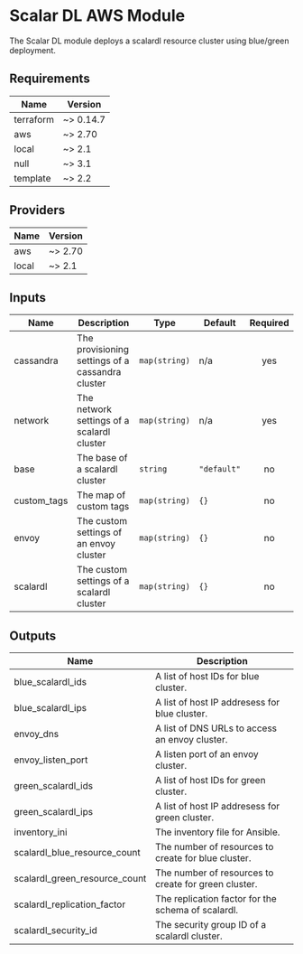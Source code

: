 # Scalar DL AWS Module
The Scalar DL module deploys a scalardl resource cluster using blue/green deployment.

<!-- BEGINNING OF PRE-COMMIT-TERRAFORM DOCS HOOK -->
## Requirements

| Name | Version |
|------|---------|
| terraform | ~> 0.14.7 |
| aws | ~> 2.70 |
| local | ~> 2.1 |
| null | ~> 3.1 |
| template | ~> 2.2 |

## Providers

| Name | Version |
|------|---------|
| aws | ~> 2.70 |
| local | ~> 2.1 |

## Inputs

| Name | Description | Type | Default | Required |
|------|-------------|------|---------|:--------:|
| cassandra | The provisioning settings of a cassandra cluster | `map(string)` | n/a | yes |
| network | The network settings of a scalardl cluster | `map(string)` | n/a | yes |
| base | The base of a scalardl cluster | `string` | `"default"` | no |
| custom_tags | The map of custom tags | `map(string)` | `{}` | no |
| envoy | The custom settings of an envoy cluster | `map(string)` | `{}` | no |
| scalardl | The custom settings of a scalardl cluster | `map(string)` | `{}` | no |

## Outputs

| Name | Description |
|------|-------------|
| blue_scalardl_ids | A list of host IDs for blue cluster. |
| blue_scalardl_ips | A list of host IP addresess for blue cluster. |
| envoy_dns | A list of DNS URLs to access an envoy cluster. |
| envoy_listen_port | A listen port of an envoy cluster. |
| green_scalardl_ids | A list of host IDs for green cluster. |
| green_scalardl_ips | A list of host IP addresess for green cluster. |
| inventory_ini | The inventory file for Ansible. |
| scalardl_blue_resource_count | The number of resources to create for blue cluster. |
| scalardl_green_resource_count | The number of resources to create for green cluster. |
| scalardl_replication_factor | The replication factor for the schema of scalardl. |
| scalardl_security_id | The security group ID of a scalardl cluster. |

<!-- END OF PRE-COMMIT-TERRAFORM DOCS HOOK -->
